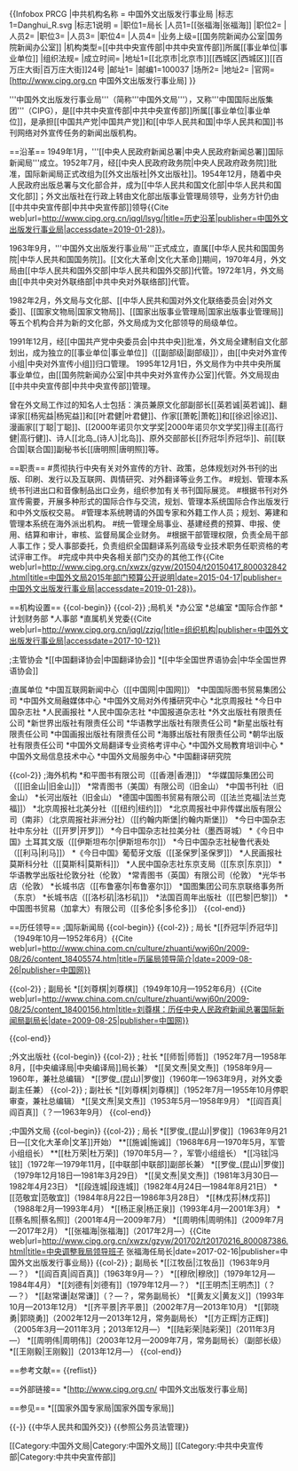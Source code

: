 {{Infobox PRCG
|中共机构名称 = 中国外文出版发行事业局
|标志1=Danghui_R.svg
|标志1说明 = 
|职位1=局长
|人员1=[[张福海|张福海]]
|职位2=
|人员2=
|职位3=
|人员3=
|职位4=
|人员4=
|业务上级=[[国务院新闻办公室|国务院新闻办公室]]
|机构类型=[[中共中央宣传部|中共中央宣传部]]所属[[事业单位|事业单位]]
|组织法规=
|成立时间=
|地址1=[[北京市|北京市]][[西城区|西城区]][[百万庄大街|百万庄大街]]24号
|邮址1=
|邮编1=100037
|场所2=
|地址2=
|官网=[http://www.cipg.org.cn 中国外文出版发行事业局]
}}

'''中国外文出版发行事业局'''（简称'''中国外文局'''），又称'''中国国际出版集团'''（CIPG），是[[中共中央宣传部|中共中央宣传部]]所属[[事业单位|事业单位]]，是承担[[中国共产党|中国共产党]]和[[中华人民共和国|中华人民共和国]]书刊网络对外宣传任务的新闻出版机构。

==沿革==
1949年1月，'''[[中央人民政府新闻总署|中央人民政府新闻总署]]国际新闻局'''成立。1952年7月，经[[中央人民政府政务院|中央人民政府政务院]]批准，国际新闻局正式改组为[[外文出版社|外文出版社]]。1954年12月，随着中央人民政府出版总署与文化部合并，成为[[中华人民共和国文化部|中华人民共和国文化部]]；外文出版社在行政上转由文化部出版事业管理局领导，业务方针仍由[[中共中央宣传部|中共中央宣传部]]领导<ref name="wwj">{{Cite web|url=http://www.cipg.org.cn/jqgl/lsyg/|title=历史沿革|publisher=中国外文出版发行事业局|accessdate=2019-01-28}}</ref>。

1963年9月，'''中国外文出版发行事业局'''正式成立，直属[[中华人民共和国国务院|中华人民共和国国务院]]。[[文化大革命|文化大革命]]期间，1970年4月，外文局由[[中华人民共和国外交部|中华人民共和国外交部]]代管。1972年1月，外文局由[[中共中央对外联络部|中共中央对外联络部]]代管<ref name="wwj" />。

1982年2月，外文局与文化部、[[中华人民共和国对外文化联络委员会|对外文委]]、[[国家文物局|国家文物局]]、[[国家出版事业管理局|国家出版事业管理局]]等五个机构合并为新的文化部，外文局成为文化部领导的局级单位<ref name="wwj" />。

1991年12月，经[[中国共产党中央委员会|中共中央]]批准，外文局全建制自文化部划出，成为独立的[[事业单位|事业单位]]（[[副部级|副部级]]），由[[中央对外宣传小组|中央对外宣传小组]]归口管理。 1995年12月1日，外文局作为中共中央所属事业单位，由[[国务院新闻办公室|中共中央对外宣传办公室]]代管<ref name="wwj" />。外文局现由[[中共中央宣传部|中共中央宣传部]]管理。

曾在外文局工作过的知名人士包括：演员兼原文化部副部长[[英若诚|英若诚]]、翻译家[[杨宪益|杨宪益]]和[[叶君健|叶君健]]、作家[[萧乾|萧乾]]和[[徐迟|徐迟]]、漫画家[[丁聪|丁聪]]、[[2000年诺贝尔文学奖|2000年诺贝尔文学奖]]得主[[高行健|高行健]]、诗人[[北岛_(诗人)|北岛]]、原外交部部长[[乔冠华|乔冠华]]、前[[联合国|联合国]]副秘书长[[唐明照|唐明照]]等。

==职责==
#贯彻执行中央有关对外宣传的方针、政策，总体规划对外书刊的出版、印刷、发行以及互联网、舆情研究、对外翻译等业务工作。
#规划、管理本系统书刊进出口和音像制品出口业务，组织参加有关书刊国际展览。
#根据书刊对外宣传需要，开展多种形式的国际合作与交流，规划、管理本系统国际合作出版发行和中外文版权交易。
#管理本系统聘请的外国专家和外籍工作人员；规划、筹建和管理本系统在海外派出机构。
#统一管理全局事业、基建经费的预算、申报、使用、结算和审计，审核、监督局属企业财务。
#根据干部管理权限，负责全局干部人事工作；受人事部委托，负责组织全国翻译系列高级专业技术职务任职资格的考试评审工作。
#完成中共中央各相关部门交办的其他工作<ref>{{Cite web|url=http://www.cipg.org.cn/xwzx/gzyw/201504/t20150417_800032842.html|title=中国外文局2015年部门预算公开说明|date=2015-04-17|publisher=中国外文出版发行事业局|accessdate=2019-01-28}}</ref>。

==机构设置==
{{col-begin}}
{{col-2}}
;局机关
*办公室
*总编室
*国际合作部
*计划财务部
*人事部
*直属机关党委<ref name="ju">{{Cite web|url=http://www.cipg.org.cn/jqgl/zzjg/|title=组织机构|publisher=中国外文出版发行事业局|accessdate=2017-10-12}}</ref>

;主管协会
*[[中国翻译协会|中国翻译协会]]
*[[中华全国世界语协会|中华全国世界语协会]]<ref name="ju" />

;直属单位
*中国互联网新闻中心（[[中国网|中国网]]）
*中国国际图书贸易集团公司
*中国外文局融媒体中心
*中国外文局对外传播研究中心
*北京周报社
*今日中国杂志社
*人民画报社
*人民中国杂志社
*中国报道杂志社
*外文出版社有限责任公司
*新世界出版社有限责任公司
*华语教学出版社有限责任公司
*新星出版社有限责任公司
*中国画报出版社有限责任公司
*海豚出版社有限责任公司
*朝华出版社有限责任公司
*中国外文局翻译专业资格考评中心
*中国外文局教育培训中心
*中国外文局信息技术中心
*中国外文局服务中心
*中国翻译研究院<ref name="ju" />

{{col-2}}
;海外机构
*和平图书有限公司（[[香港|香港]]）
*华媒国际集团公司（[[旧金山|旧金山]]）
*常青图书（美国）有限公司（旧金山）
*中国书刊社（旧金山）
*长河出版社（旧金山）
*德国中国图书贸易有限公司（[[法兰克福|法兰克福]]）
*北京周报社北美分社（[[纽约|纽约]]）
*北京周报社中非传媒出版有限公司（南非）（北京周报社非洲分社）（[[约翰内斯堡|约翰内斯堡]]）
*今日中国杂志社中东分社（[[开罗|开罗]]）
*今日中国杂志社拉美分社（墨西哥城）
*《今日中国》土耳其文版（[[伊斯坦布尔|伊斯坦布尔]]）
*今日中国杂志社秘鲁代表处（[[利马|利马]]）
*《今日中国》葡萄牙文版（[[圣保罗|圣保罗]]）
*人民画报社莫斯科分社（[[莫斯科|莫斯科]]）
*人民中国杂志社东京支局（[[东京|东京]]）
*华语教学出版社伦敦分社（伦敦）
*常青图书（英国）有限公司（伦敦）
*光华书店（伦敦）
*长城书店（[[布鲁塞尔|布鲁塞尔]]）
*国图集团公司东京联络事务所（东京）
*长城书店（[[洛杉矶|洛杉矶]]）
*法国百周年出版社（[[巴黎|巴黎]]）
*中国图书贸易（加拿大）有限公司（[[多伦多|多伦多]]）<ref name="ju" />
{{col-end}}

==历任领导==
;国际新闻局
{{col-begin}}
{{col-2}}
; 局长
*[[乔冠华|乔冠华]]（1949年10月—1952年6月）<ref name="lijie">{{Cite web|url=http://www.china.com.cn/culture/zhuanti/wwj60n/2009-08/26/content_18405574.htm|title=历届局领导简介|date=2009-08-26|publisher=中国网}}</ref>

{{col-2}}
; 副局长
*[[刘尊棋|刘尊棋]]（1949年10月—1952年6月）<ref name="liuzq">{{Cite web|url=http://www.china.com.cn/culture/zhuanti/wwj60n/2009-08/25/content_18400156.htm|title=刘尊棋：历任中央人民政府新闻总署国际新闻局副局长|date=2009-08-25|publisher=中国网}}</ref>

{{col-end}}

;外文出版社
{{col-begin}}
{{col-2}}
; 社长
*[[师哲|师哲]]（1952年7月—1958年8月，[[中央编译局|中央编译局]]局长兼）<ref name="lijie" />
*[[吴文焘|吴文焘]]（1958年9月—1960年，兼社总编辑）<ref name="lijie" />
*[[罗俊_(昆山)|罗俊]]（1960年—1963年9月，对外文委副主任兼）<ref name="lijie" />
{{col-2}}
; 副社长
*[[刘尊棋|刘尊棋]]（1952年7月—1955年10月停职审查，兼社总编辑）<ref name="liuzq" />
*[[吴文焘|吴文焘]]（1953年5月—1958年9月）
*[[阎百真|阎百真]]（？—1963年9月）
{{col-end}}

;中国外文局
{{col-begin}}
{{col-2}}
; 局长
*[[罗俊_(昆山)|罗俊]]（1963年9月21日—[[文化大革命|文革]]开始）<ref name="lijie" />
**[[施诚|施诚]]（1968年6月—1970年5月，军管小组组长）
**[[杜万荣|杜万荣]]（1970年5月—？，军管小组组长）
*[[冯铉|冯铉]]（1972年—1979年11月，[[中联部|中联部]]副部长兼）<ref name="lijie" />
*[[罗俊_(昆山)|罗俊]]（1979年12月18日—1981年3月29日）<ref name="lijie" />
*[[吴文焘|吴文焘]]（1981年3月30日—1982年4月23日）<ref name="lijie" />
*[[段连城|段连城]]（1982年4月24日—1984年8月21日）<ref name="lijie" />
*[[范敬宜|范敬宜]]（1984年8月22日—1986年3月28日）<ref name="lijie" />
*[[林戊荪|林戊荪]]（1988年2月—1993年4月）<ref name="lijie" />
*[[杨正泉|杨正泉]]（1993年4月—2001年3月）<ref name="lijie" />
*[[蔡名照|蔡名照]]（2001年4月—2009年7月）<ref name="lijie" />
*[[周明伟|周明伟]]（2009年7月—2017年2月）<ref name="lijie" />
*[[张福海|张福海]]（2017年2月—）<ref>{{Cite web|url=http://www.cipg.org.cn/xwzx/gzyw/201702/t20170216_800087386.html|title=中央调整我局领导班子 张福海任局长|date=2017-02-16|publisher=中国外文出版发行事业局}}</ref>
{{col-2}}
; 副局长
*[[江牧岳|江牧岳]]（1963年9月—？）
*[[阎百真|阎百真]]（1963年9月—？）
*[[穆欣|穆欣]]（1979年12月—1984年4月）
*[[刘德有|刘德有]]（1979年12月—？）
*[[王明杰|王明杰]]（？—？）
*[[赵常谦|赵常谦]]（？—？，常务副局长）
*[[黄友义|黄友义]]（1993年10月—2013年12月）
*[[齐平景|齐平景]]（2002年7月—2013年10月）
*[[郭晓勇|郭晓勇]]（2002年12月—2013年12月，常务副局长）
*[[方正辉|方正辉]]（2005年3月—2011年3月；2013年12月—）
*[[陆彩荣|陆彩荣]]（2011年3月—）
*[[周明伟|周明伟]]（2003年12月—2009年7月，常务副局长）（副部长级）
*[[王刚毅|王刚毅]]（2013年12月—）
{{col-end}}

==参考文献==
{{reflist}}

==外部链接==
*[http://www.cipg.org.cn/ 中国外文出版发行事业局]

==参见==
*[[国家外国专家局|国家外国专家局]]

{{-}}
{{中华人民共和国外交}}
{{参照公务员法管理}}

[[Category:中国外文局|Category:中国外文局]]
[[Category:中共中央宣传部|Category:中共中央宣传部]]
